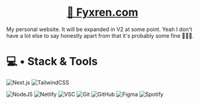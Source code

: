 <h1 align="center"><a href="https://fyxren.com" target="_blank">👋 Fyxren.com</a></h1>
My personal website. It will be expanded in V2 at some point. Yeah I don't have a lot else to say honestly apart from that it's probably some fine 🍝🍝🍝.



<h1>💻 • Stack & Tools</h1>

![Next.js](https://img.shields.io/badge/-Next.js-000?style=for-the-badge&logo=next.js)
![TailwindCSS](https://img.shields.io/badge/-TailwindCSS-000?style=for-the-badge&logo=tailwindcss)

![NodeJS](https://img.shields.io/badge/-Node.js-000?style=for-the-badge&logo=node.js)
![Netlify](https://img.shields.io/badge/-Netlify-000?style=for-the-badge&logo=netlify)
![VSC](https://img.shields.io/badge/-Visual%20Studio%20Code-000?style=for-the-badge&logo=visualstudiocode)
![Git](https://img.shields.io/badge/-Git-000?style=for-the-badge&logo=git)
![GitHub](https://img.shields.io/badge/-GitHub-000?style=for-the-badge&logo=github)
![Figma](https://img.shields.io/badge/-Figma-000?style=for-the-badge&logo=figma)
![Spotify](https://img.shields.io/badge/-Spotify%20😊-000?style=for-the-badge&logo=spotify)

